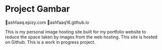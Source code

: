# Project Gambar
🔗ashfaaq.epizy.com
🔗ashfaaq16.github.io

This is my personal image hosting site built for my portfolio website to reduce the space taken by images from the web hosting. This site is hosted on Github. This is a work in progress project.
